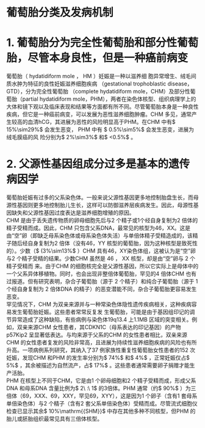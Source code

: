 # 葡萄胎分类及发病机制  
# 1. 葡萄胎分为完全性葡萄胎和部分性葡萄胎，尽管本身良性，但是一种癌前病变  
葡萄胎（ hydatidiform mole ， HM ）妊娠是一种以滋养细 胞异常增生、绒毛间质水肿为特征的良性妊娠滋养细胞疾病
（gestational trophoblastic disease，GTD），分为完全性葡萄胎
（complete hydatidiform mole，CHM）及部分性葡萄胎（partial hydatidiform mole，PHM），两者在染色体核型、组织病理学上的大体和镜下观以及临床表现和结果等方面都有所不同。尽管葡萄胎本身是一种良性疾病，但它是一种癌前病变，可以发展为恶性滋养细胞肿瘤。CHM 多见，通常产生较高的血清hCG，其进展为恶性的风险明显高于PHM。在CHM 中有$ 15\%\sim29\%$  会发生恶变， PHM  中有 $ 0.5\%\sim5\%$   会发生恶变，进展为绒毛膜癌的风 险分别为$ 2\%\sim3\%$  和$ <0.5\%$ 。  
# 2. 父源性基因组成分过多是基本的遗传病因学  
葡萄胎妊娠有过多的父系染色体。一般来说父源性基因更多地控制胎盘生长，而母源性基因则更多地控制胎儿生长，这样可以防御滋养层疾病发生。因此，母源性基因缺失和父源性基因过度表达是滋养细胞增殖的原因。  
CHM 是由于丢失遗传物质的卵母细胞先后与2 个精子或1个经自身复制为2 倍体的精子受精而成。因此，CHM 只包含父系DNA，最常见的核型为46，XX。这是由“空”卵（即缺乏母系染色体或母系染色体失活）与单倍体精子受精造成的，该精子随后经自身复制为2 倍体（没有46，YY 核型的葡萄胎，因为这种核型是致死性的）。少数（$ (3\%\sim13\%$ ）CHM 具有46，XY染色体组，这被认为是“空”卵与2 个精子受精的结果。少数CHM  虽然是 46 ， XX  核型，却是由“空”卵与 2  个精子受精而 来。由于CHM 的细胞核完全是父源性基因，所以它实际上是母体中的一个父系异体移植物。同时，也会出现非整倍体葡萄胎，罕见的4 倍体CHM 也有过报道。但有研究表明，杂合子葡萄胎（源于 2  个精子）和纯合子葡萄胎（源于 1  个经自身复制为 2 倍体DNA 的精子）的恶变潜能不同，杂合子葡萄胎更容易发生 恶变。  
罕见情况下，CHM 为双亲来源并与一种常染色体隐性遗传疾病相关，这种疾病容易发生葡萄胎妊娠。这些患者常常反复发 生葡萄胎，可能是由于基因组印记的调节异常造成了这种缺陷，有些病例与染色体19q13.4 上1.1MB 区域的突变相关。例如，双亲来源CHM 女性患者，其CDKN1C（母系表达的印记基因）的产物p57Kip2 呈显著低表达。与均来源于父系的CHM 的女性患者相比，双亲来源CHM 的女性患者复发的风险非常高，且进展为持续性滋养细胞疾病的风险也有所升高。一项病例系列研究，其纳入了37 例家族性重复性葡萄胎女性患者的152 次妊娠，发现CHM 和PHM 的发生率分别为$ 74\%$  和$ 4\%$ ，正常妊娠仅占$ 5\%$ ，其余被描述为自然流产，占$ 17\%$ 。这些患者通常需要卵子捐赠才能生产活胎。  
PHM 在核型上不同于CHM，它是由1 个卵母细胞和2 个精子受精而成，形成父系DNA 和母系DNA 含量比例为$ 2\ :\ 1$  的3倍体。PHM 通常（约$ 90\%$ ）为三倍体（69，XXX、69，XXY，罕见69，XYY），这是因为1 个卵子（含有1 套母系单倍染色体）与2 个精子（含有2 套父系单倍染色体）受精而成。尽管流式细胞仪检查已显示其余$ 10\%\mathrm{{SHM}}$     中存在其他多种不同核型，但PHM 的胎儿或胚胎组织最常见具有三倍体核型。  